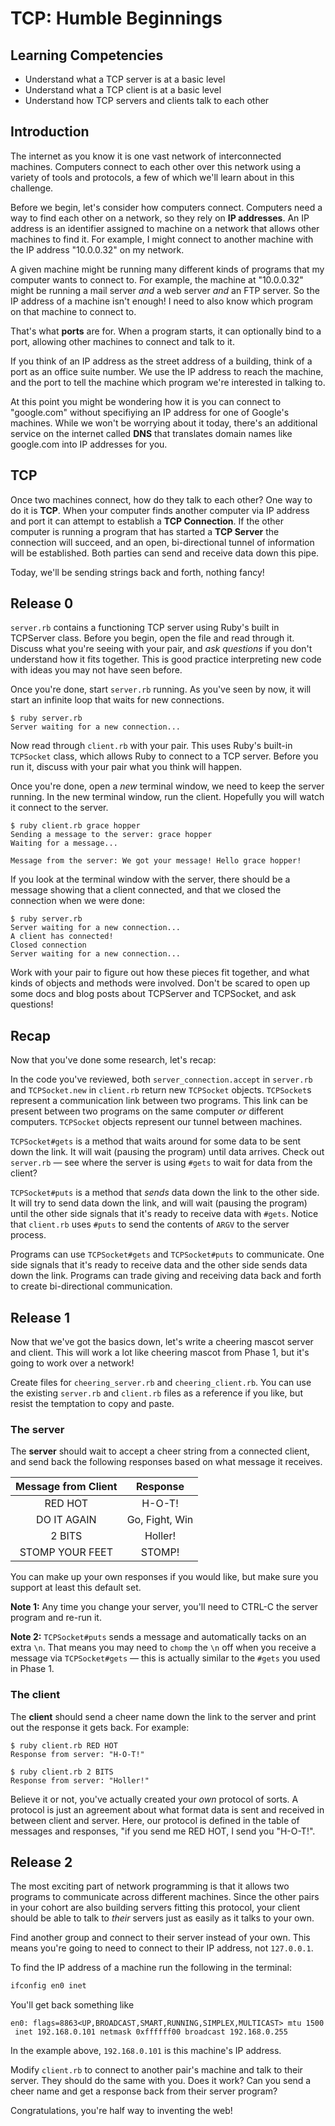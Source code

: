 # TCP: Humble Beginnings

## Learning Competencies

 * Understand what a TCP server is at a basic level
 * Understand what a TCP client is at a basic level
 * Understand how TCP servers and clients talk to each other

## Introduction

The internet as you know it is one vast network of interconnected machines. Computers connect to each other over this network using a variety of tools and protocols, a few of which we'll learn about in this challenge.

Before we begin, let's consider how computers connect. Computers need a way to find each other on a network, so they rely on **IP addresses**. An IP address is an identifier assigned to machine on a network that allows other machines to find it. For example, I might connect to another machine with the IP address "10.0.0.32" on my network.

A given machine might be running many different kinds of programs that my computer wants to connect to. For example, the machine at "10.0.0.32" might be running a mail server _and_ a web server _and_ an FTP server. So the IP address of a machine isn't enough! I need to also know which program on that machine to connect to.

That's what **ports** are for. When a program starts, it can optionally bind to a port, allowing other machines to connect and talk to it.

If you think of an IP address as the street address of a building, think of a port as an office suite number. We use the IP address to reach the machine, and the port to tell the machine which program we're interested in talking to.

At this point you might be wondering how it is you can connect to "google.com" without specifiying an IP address for one of Google's machines. While we won't be worrying about it today, there's an additional service on the internet called **DNS** that translates domain names like google.com into IP addresses for you.

## TCP

Once two machines connect, how do they talk to each other? One way to do it is **TCP**. When your computer finds another computer via IP address and port it can attempt to establish a **TCP Connection**. If the other computer is running a program that has started a **TCP Server** the connection will succeed, and an open, bi-directional tunnel of information will be established. Both parties can send and receive data down this pipe.

Today, we'll be sending strings back and forth, nothing fancy!

## Release 0

`server.rb` contains a functioning TCP server using Ruby's built in TCPServer class. Before you begin, open the file and read through it. Discuss what you're seeing with your pair, and _ask questions_ if you don't understand how it fits together. This is good practice interpreting new code with ideas you may not have seen before.

Once you're done, start `server.rb` running. As you've seen by now, it will start an infinite loop that waits for new connections.

```
$ ruby server.rb
Server waiting for a new connection...
```

Now read through `client.rb` with your pair. This uses Ruby's built-in `TCPSocket` class, which allows Ruby to connect to a TCP server. Before you run it, discuss with your pair what you think will happen.

Once you're done, open a _new_ terminal window, we need to keep the server running. In the new terminal window, run the client. Hopefully you will watch it connect to the server.

```
$ ruby client.rb grace hopper
Sending a message to the server: grace hopper
Waiting for a message...

Message from the server: We got your message! Hello grace hopper!
```

If you look at the terminal window with the server, there should be a message showing that a client connected, and that we closed the connection when we were done:

```
$ ruby server.rb
Server waiting for a new connection...
A client has connected!
Closed connection
Server waiting for a new connection...
```

Work with your pair to figure out how these pieces fit together, and what kinds of objects and methods were involved. Don't be scared to open up some docs and blog posts about TCPServer and TCPSocket, and ask questions!

## Recap

Now that you've done some research, let's recap:

In the code you've reviewed, both `server_connection.accept` in `server.rb` and `TCPSocket.new` in `client.rb` return new `TCPSocket` objects. `TCPSocket`s represent a communication link between two programs. This link can be present between two programs on the same computer _or_ different computers. `TCPSocket` objects represent our tunnel between machines.

`TCPSocket#gets` is a method that waits around for some data to be sent down the link. It will wait (pausing the program) until data arrives. Check out `server.rb` — see where the server is using `#gets` to wait for data from the client?

`TCPSocket#puts` is a method that _sends_ data down the link to the other side. It will try to send data down the link, and will wait (pausing the program) until the other side signals that it's ready to receive data with `#gets`. Notice that `client.rb` uses `#puts` to send the contents of `ARGV` to the server process.

Programs can use `TCPSocket#gets` and `TCPSocket#puts` to communicate. One side signals that it's ready to receive data and the other side sends data down the link. Programs can trade giving and receiving data back and forth to create bi-directional communication.

## Release 1

Now that we've got the basics down, let's write a cheering mascot server and client. This will work a lot like cheering mascot from Phase 1, but it's going to work over a network!

Create files for `cheering_server.rb` and `cheering_client.rb`. You can use the existing `server.rb` and `client.rb` files as a reference if you like, but resist the temptation to copy and paste.

### The server
The **server** should wait to accept a cheer string from a connected client, and send back the following responses based on what message it receives.

| Message from Client | Response       |
| :-----------------: | :------------: |
| RED HOT             | H-O-T!         |
| DO IT AGAIN         | Go, Fight, Win |
| 2 BITS              | Holler!        |
| STOMP YOUR FEET     | STOMP!         |

You can make up your own responses if you would like, but make sure you support at least this default set.

**Note 1:** Any time you change your server, you'll need to CTRL-C the server program and re-run it.

**Note 2:** `TCPSocket#puts` sends a message and automatically tacks on an extra `\n`. That means you may need to `chomp` the `\n` off when you receive a message via `TCPSocket#gets` — this is actually similar to the `#gets` you used in Phase 1.

### The client

The **client** should send a cheer name down the link to the server and print out the response it gets back. For example:

```
$ ruby client.rb RED HOT
Response from server: "H-O-T!"

$ ruby client.rb 2 BITS
Response from server: "Holler!"
```

Believe it or not, you've actually created your _own_ protocol of sorts. A protocol is just an agreement about what format data is sent and received in between client and server. Here, our protocol is defined in the table of messages and responses, "if you send me RED HOT, I send you "H-O-T!".

## Release 2

The most exciting part of network programming is that it allows two programs to communicate across different machines. Since the other pairs in your cohort are also building servers fitting this protocol, your client should be able to talk to _their_ servers just as easily as it talks to your own.

Find another group and connect to their server instead of your own. This means you're going to need to connect to their IP address, not `127.0.0.1`.

To find the IP address of a machine run the following in the terminal:

```bash
ifconfig en0 inet
```

You'll get back something like

```
en0: flags=8863<UP,BROADCAST,SMART,RUNNING,SIMPLEX,MULTICAST> mtu 1500
 inet 192.168.0.101 netmask 0xffffff00 broadcast 192.168.0.255
```

In the example above, `192.168.0.101` is this machine's IP address.

Modify `client.rb` to connect to another pair's machine and talk to their server. They should do the same with you. Does it work? Can you send a cheer name and get a response back from their server program?

Congratulations, you're half way to inventing the web!
